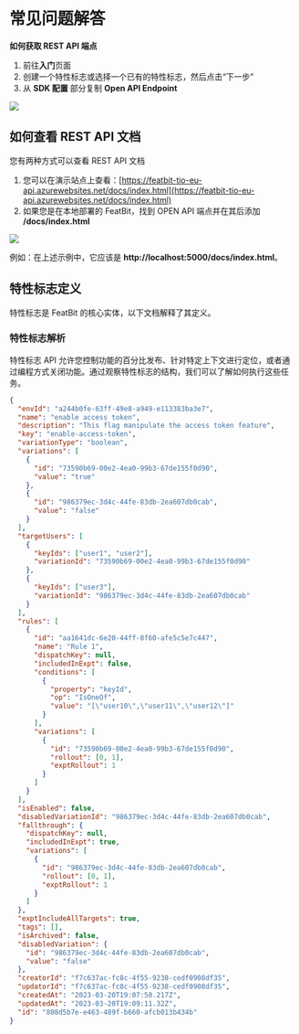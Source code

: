 
# 常见问题解答

**如何获取 REST API 端点**

1. 前往**入门**页面
2. 创建一个特性标志或选择一个已有的特性标志，然后点击“下一步”
3. 从 **SDK 配置** 部分复制 **Open API Endpoint**

![](/assets/faq/001.png)

## 如何查看 REST API 文档

您有两种方式可以查看 REST API 文档

1. 您可以在演示站点上查看：[https://featbit-tio-eu-api.azurewebsites.net/docs/index.html](https://featbit-tio-eu-api.azurewebsites.net/docs/index.html)
2. 如果您是在本地部署的 FeatBit，找到 OPEN API 端点并在其后添加 **/docs/index.html**

![](/assets/faq/002.png)

例如：在上述示例中，它应该是 **http://localhost:5000/docs/index.html**。

## 特性标志定义

特性标志是 FeatBit 的核心实体，以下文档解释了其定义。

### 特性标志解析

特性标志 API 允许您控制功能的百分比发布、针对特定上下文进行定位，或者通过编程方式关闭功能。通过观察特性标志的结构，我们可以了解如何执行这些任务。

```json
{
  "envId": "a244b0fe-63ff-49e8-a949-e113383ba3e7",
  "name": "enable access token",
  "description": "This flag manipulate the access token feature",
  "key": "enable-access-token",
  "variationType": "boolean",
  "variations": [
    {
      "id": "73590b69-00e2-4ea0-99b3-67de155f0d90",
      "value": "true"
    },
    {
      "id": "986379ec-3d4c-44fe-83db-2ea607db0cab",
      "value": "false"
    }
  ],
  "targetUsers": [
    {
      "keyIds": ["user1", "user2"],
      "variationId": "73590b69-00e2-4ea0-99b3-67de155f0d90"
    },
    {
      "keyIds": ["user3"],
      "variationId": "986379ec-3d4c-44fe-83db-2ea607db0cab"
    }
  ],
  "rules": [
    {
      "id": "aa1641dc-6e20-44ff-8f60-afe5c5e7c447",
      "name": "Rule 1",
      "dispatchKey": null,
      "includedInExpt": false,
      "conditions": [
        {
          "property": "keyId",
          "op": "IsOneOf",
          "value": "[\"user10\",\"user11\",\"user12\"]"
        }
      ],
      "variations": [
        {
          "id": "73590b69-00e2-4ea0-99b3-67de155f0d90",
          "rollout": [0, 1],
          "exptRollout": 1
        }
      ]
    }
  ],
  "isEnabled": false,
  "disabledVariationId": "986379ec-3d4c-44fe-83db-2ea607db0cab",
  "fallthrough": {
    "dispatchKey": null,
    "includedInExpt": true,
    "variations": [
      {
        "id": "986379ec-3d4c-44fe-83db-2ea607db0cab",
        "rollout": [0, 1],
        "exptRollout": 1
      }
    ]
  },
  "exptIncludeAllTargets": true,
  "tags": [],
  "isArchived": false,
  "disabledVariation": {
    "id": "986379ec-3d4c-44fe-83db-2ea607db0cab",
    "value": "false"
  },
  "creatorId": "f7c637ac-fc8c-4f55-9238-cedf0908df35",
  "updatorId": "f7c637ac-fc8c-4f55-9238-cedf0908df35",
  "createdAt": "2023-03-20T19:07:50.217Z",
  "updatedAt": "2023-03-20T19:09:11.32Z",
  "id": "808d5b7e-e463-489f-b660-afcb013b434b"
}
```
